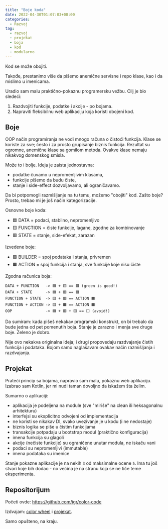 ```yaml
---
title: "Boje koda"
date: 2022-04-30T01:07:03+00:00
categories:
  - Razvoj
tag:
  - razvoj
  - projekat
  - boja
  - kod
  - modularno
---
```


Kod se može obojiti.

Takođe, prestanimo više da pišemo anemične servisne i repo klase, kao i da mislimo u imenicama.

<!--more-->

Uradio sam malu praktično-pokaznu programersku vežbu. Cilj je bio sledeći:

1. Razdvojiti funkcije, podatke i akcije - po bojama.
2. Napraviti fleksibilnu web aplikaciju koja koristi obojeni kod.

## Boje

OOP način programiranja ne vodi mnogo računa o čistoći funkcija. Klase se koriste za sve; često i za prosto grupisanje biznis funkcija. Rezultat su ogromne, anemične klase sa gomilom metoda. Ovakve klase nemaju nikakvog domenskog smisla.

Može to i bolje. Ideja je zaista jednostavna:

+ podatke čuvamo u nepromenljivim klasama,
+ funkcije pišemo da budu čiste,
+ stanje i side-effect dozvoljavamo, ali ograničavamo.

Da bi potpomogli razmišljanje na tu temu, možemo "obojiti" kod. Zašto boje? Prosto, trebao mi je još način kategorizacije.

Osnovne boje koda:

+ 🟦 DATA = podaci, stabilno, nepromenljivo
+ 🟨 FUNCTION = čiste funkcije, lagane, zgodne za kombinovanje
+ 🟥 STATE = stanje, side-efekat, zarazan

Izvedene boje:

+ 🟪 BUILDER = spoj podataka i stanja, privremen
+ 🟧 ACTION = spoj funkcija i stanja, sve funkcije koje nisu čiste

Zgodna računica boja:

```text
DATA + FUNCTION   -> 🟦 + 🟨 == 🟩 (green is good!)
DATA + STATE      -> 🟦 + 🟥 == 🟪
FUNCTION + STATE  -> 🟨 + 🟥 == ACTION 🟧
FUNCTION + ACTION -> 🟨 + 🟧 == ACTION 🟧
OOP               -> 🟦 + 🟥 + 🟨 == ⬜️ (avoid!)
```

Da sumiram: kada pišeš nekakav programski konstrukt, on bi trebalo da bude jedna od pet pomenutih boja. Stanje je zarazno i menja sve druge boje. Zeleno je dobro.

Nije ovo nekakva originalna ideja; i drugi propovedaju razdvajanje čistih funkcija i podataka. Bojom samo naglašavam ovakav način razmišljanja i razdvajanja.

## Projekat

Prateći princip sa bojama, napravio sam malu, pokaznu web aplikaciju. Izabrao sam Kotlin, jer mi nudi taman dovoljno da iskažem šta želim.

Sumarno o aplikaciji:

+ aplikacija je podeljena na module (sve "miriše" na clean ili heksagonalnu arhitekturu)
+ interfejsi su eksplicitno odvojeni od implementacija
+ ne koristi se nikakav DI, svako uvezivanje je u kodu (i ne nedostaje)
+ biznis logika se piše u čistim funkcijama
+ transakcije potpadaju u bootstrap modul (praktično konfiguracija)
+ imena funkcija su glagoli
+ akcije (nečiste funkcije) su ograničene unutar modula, ne iskaču vani
+ podaci su nepromenljivi (immutable)
+ imena podataka su imenice

Stanje pokazne aplikacije je na nekih `3` od maksimalne ocene `5`. Ima tu još stvari koje bih dodao - no većina je na stranu koja se ne tiče teme eksperimenta.

## Repositorijum

Početi ovde: https://github.com/igr/color-code

Izdvajam: [color wheel](https://github.com/igr/color-code/blob/main/doc/20-color-wheel.md) i [projekat](https://github.com/igr/color-code/tree/main/pectopah).

Samo opušteno, na kraju.